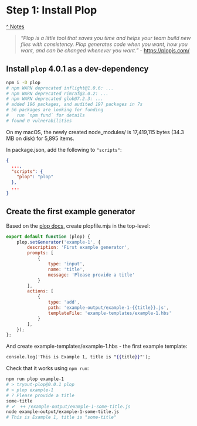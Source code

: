 # Step 1: Install Plop

[^ Notes](./00-notes.md)

> _“Plop is a little tool that saves you time and helps your team build new files_
> _with consistency. Plop generates code when you want, how you want, and can be_
> _changed whenever you want.”_ - <https://plopjs.com/>

## Install `plop` 4.0.1 as a dev-dependency

```bash
npm i -D plop
# npm WARN deprecated inflight@1.0.6: ...
# npm WARN deprecated rimraf@3.0.2: ...
# npm WARN deprecated glob@7.2.3: ...
# added 196 packages, and audited 197 packages in 7s
# 56 packages are looking for funding
#   run `npm fund` for details
# found 0 vulnerabilities
```

On my macOS, the newly created node_modules/ is 17,419,115 bytes (34.3 MB on
disk) for 5,895 items.

In package.json, add the following to `"scripts"`:

```json
{
  ...,
  "scripts": {
    "plop": "plop"
  },
  ...
}
```

## Create the first example generator

Based on the [plop docs,](
https://plopjs.com/documentation/#3-create-a-plopfilejs-at-the-root-of-your-project)
create plopfile.mjs in the top-level:

```js
export default function (plop) {
    plop.setGenerator('example-1', {
        description: 'First example generator',
        prompts: [
            {
                type: 'input',
                name: 'title',
                message: 'Please provide a title'
            }
        ],
        actions: [
            {
                type: 'add',
                path: 'example-output/example-1-{{title}}.js',
                templateFile: 'example-templates/example-1.hbs'
            }
        ],
    });
};
```

And create example-templates/example-1.hbs - the first example template:

```hbs
console.log('This is Example 1, title is "{{title}}"');
```

Check that it works using `npm run`:

```bash
npm run plop example-1
# > tryout-plop@0.0.1 plop
# > plop example-1
# ? Please provide a title
some-title
# ✔  ++ /example-output/example-1-some-title.js
node example-output/example-1-some-title.js
# This is Example 1, title is "some-title"
```

